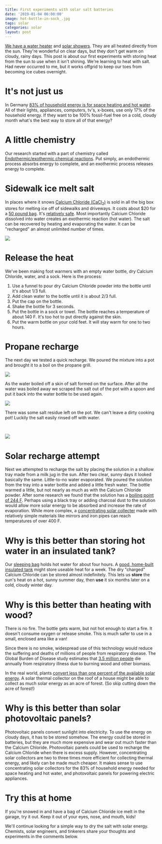 ```yaml
---
title: First experiments with solar salt batteries
date: '2019-01-04 06:00:00'
image: hot-bottle-in-sock_.jpg
tags: solar
categories: solar
layout: post
---
```


[We have a water heater](https://reverdecer.annalisagross.com/2018/10/10/we-have-a-water-heater/) and [solar showers](https://reverdecer.annalisagross.com/2018/06/22/the-evolution-of-showering/). They are all heated directly from the sun. They're wonderful on clear days, but they don't get warm on cloudy, rainy days. This post is about our first experiments with storing heat from the sun to use when it isn't shining. We're learning to heat with salt. Had never occurred to me, but it works offgrid to keep our toes from becoming ice cubes overnight.


# It's not just us

In Germany [83% of household energy is for space heating and hot water](https://solar-heating-initiative.com/). All of their lights, appliances, computers, tv's, x-boxes, use only 17% of the household energy. If they want to be 100% fossil-fuel free on a cold, cloudy month what's the best way to store all of that energy?


# A little chemistry

Our research started with a part of chemistry called [Endothermic/exothermic chemical reactions](https://en.wikipedia.org/wiki/Thermal_energy_storage#Endothermic/exothermic_chemical_reactions). Put simply, an endothermic process absorbs energy to complete, and an exothermic process releases energy to complete.

# Sidewalk ice melt salt

In places where it snows [Calcium Chloride (CaCl<sub>2</sub>)](https://www.homedepot.com/p/BLANK-INDUSTRIES-LLC-BLANK-INDUSTRIES-LLC-7892/202590325) is sold in all the big box stores for melting ice off of sidewalks and driveways.  It costs about $20 for a [50 pound bag](https://www.lowes.com/pd/50-lbs-Fast-Acting-Calcium-Chloride-Ice-Melt/3540820).  It's [relatively safe](https://en.wikipedia.org/wiki/Calcium_chloride#Hazards).  Most importantly Calcium Chloride dissolved into water creates an exothermic reaction (hot water). The salt can be recovered by heating and evaporating the water. It can be "recharged" an almost unlimited number of times.

[![](/images/cacl2-pour_.jpg)](/images/cacl2-pour.jpg)
# Release the heat

We've been making foot warmers with an empty water bottle, dry Calcium Chloride, water, and a sock. Here is the process:

1. Use a funnel to pour dry Calcium Chloride powder into the bottle until it's about 1/3 full.
2. Add clean water to the bottle until it is about 2/3 full.
3. Put the cap on the bottle.
4. Shake the bottle for 3 seconds.
5. Put the bottle in a sock or towel.  The bottle reaches a temperature of about 140 F. It's too hot to put directly against the skin.
6. Put the warm bottle on your cold feet.  It will stay warm for one to two hours.


# Propane recharge

The next day we tested a quick recharge.  We poured the mixture into a pot and brought it to a boil on the propane grill. 

![](/images/cacl2-boil.gif)

As the water boiled off a skin of salt formed on the surface.  After all the water was boiled away we scraped the salt out of the pot with a spoon and put it back into the water bottle to be used again.

[![](/images/cacl2-recharged_.jpg)](/images/cacl2-recharged.jpg)

There was some salt residue left on the pot.  We can't leave a dirty cooking pot!  Luckily the salt easily rinsed off with water.

<br>

[![](/images/cacl2-tray_.jpg)](/images/cacl2-recharged.jpg)
# Solar recharge attempt

Next we attempted to recharge the salt by placing the solution in a shallow tray made from a milk jug in the sun.  After two clear, sunny days it looked basically the same. Little-to-no water evaporated. We poured the solution from the tray into a water bottle and added a little fresh water. The bottle warmed a little, but not nearly as much as with the Calcium Chloride powder.  After some research we found that the solution has a [boiling point of 244 F](http://www.tetrachemicals.com/getFile.asp?File_Content_ID=1138).  Perhaps using a black tray or adding charcoal dust to the solution would allow more solar energy to be absorbed and increase the rate of evaporation.  While more complex, a [concentrating solar collecter](https://www.builditsolar.com/Projects/Concentrating/concentrating.htm) made with relatively simple materials like mirrors and iron pipes can reach temperatures of over 400 F.


# Why is this better than storing hot water in an insulated tank?

Our [sleeping bag](https://reverdecer.annalisagross.com/2018/12/21/cooking-in-a-sleeping-bag/) holds hot water for about four hours. A [good, home-built insulated tank](https://www.builditsolar.com/Experimental/PEXColDHW/HeatLoss.htm#TheTest) might store useable heat for a week.  The dry "charged" Calcium Chloride can be stored almost indefinitely. This lets us **store** the sun's heat on a hot, sunny summer day, then **use** it six months later on a cold, cloudy winter day.


# Why is this better than heating with wood?

There is no fire.  The bottle gets warm, but not hot enough to start a fire. It doesn't consume oxygen or release smoke. This is much safer to use in a small, enclosed area like a van!

Since there is no smoke, widespread use of this technology would reduce the suffering and deaths of millions of people from respiratory disease. The Global Burden of Disease study estimates that [3.5 million people](https://www.nationalgeographic.com/environment/great-energy-challenge/2012/cookstove-smoke-is-largest-environmental-threat-global-health-study-finds/) die annually from respiratory illness due to burning wood and other biomass.

In the real world, plants [convert less than one percent of the available solar energy](https://en.wikipedia.org/wiki/Photosynthetic_efficiency).  A solar thermal collector on the roof of a house might be able to collect as much solar energy as an acre of forest. (So skip cutting down the acre of forest!)

# Why is this better than solar photovoltaic panels?

Photovoltaic panels convert sunlight into electricity.  To use the energy on cloudy days, it has to be stored somehow. The energy could be stored in batteries, but they are much more expensive and wear out much faster than the Calcium Chloride.  Photovoltaic panels could be used to recharge the Calcium Chloride when there is excess supply. However, concentrating solar collectors are two to three times more efficient for collecting thermal energy, and likely can be made much cheaper.  It makes sense to use concentrating solar collectors for the 83% of household energy needed for space heating and hot water, and photovoltaic panels for powering electric appliances.

# Try this at home

If you're snowed in and have a bag of Calcium Chloride ice melt in the garage, try it out.  Keep it out of your eyes, nose, and mouth, kids!

We'll continue looking for a simple way to dry the salt with solar energy. Chemists, solar engineers, and tinkerers share your thoughts and experiments in the comments below.
